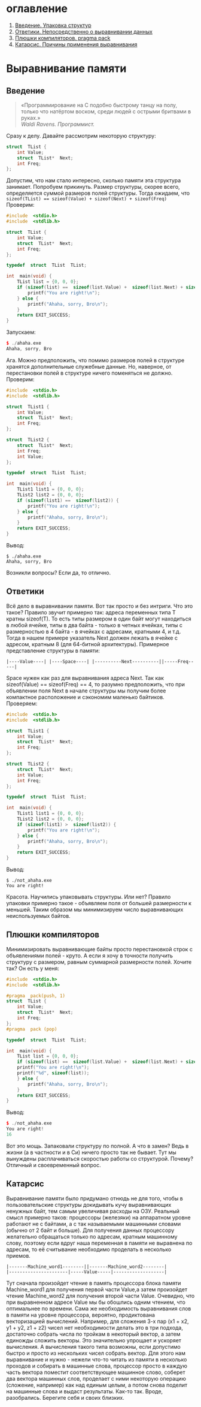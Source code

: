# оглавление
1. [Введение. Упаковка структур](#intro)
2. [Ответики. Непосредственно о выравнивании данных](#answers)
3. [Плюшки компиляторов. pragma pack](#pragma_shugar)
4. [Катарсис. Причины применения выравнивания](#catharsis)

# Выравнивание памяти

## Введение <a name="intro"></a>
>«Программирование на C подобно быстрому танцу на полу, только что натёртом воском, среди людей с острыми бритвами в руках.»  
_Waldi Ravens. Программист._

Сразу к делу.
Давайте рассмотрим некоторую структуру:
```c++
struct  TList {
    int Value;
    struct  TList*  Next;
    int Freq;
};
```
Допустим, что нам стало интересно, сколько памяти эта структура занимает. Попробуем прикинуть. Размер структуры, скорее всего, определяется суммой размеров полей структуры. Тогда ожидаем, что ``` sizeof(TList) == szieof(Value) + sizeof(Next) + sizeof(Freq)```
Проверим:
```c++
#include  <stdio.h>
#include  <stdlib.h>

struct  TList {
    int Value;
    struct  TList*  Next;
    int Freq;
};

typedef  struct  TList  TList;

int  main(void) {
    TList list = {0, 0, 0};
    if (sizeof(list) ==  sizeof(list.Value) +  sizeof(list.Next) + sizeof(list.Freq)) {
        printf("You are right!\n");
    } else {
        printf("Ahaha, sorry, Bro\n");
    }
    return EXIT_SUCCESS;
}
```
Запускаем:
```c++
$ ./ahaha.exe
Ahaha, sorry, Bro
```
Ага. Можно предположить, что помимо размеров полей в структуре хранятся дополнительные служебные данные. Но, наверное, от перестановки полей в структуре ничего поменяться не должно. Проверим:
```c++
#include  <stdio.h>
#include  <stdlib.h>

struct  TList1 {
    int Value;
    struct  TList*  Next;
    int Freq;
};

struct  TList2 {
    struct  TList*  Next;
    int Freq;
    int Value;
};

typedef  struct  TList  TList;

int  main(void) {
    TList1 list1 = {0, 0, 0};
    TList2 list2 = {0, 0, 0};
    if (sizeof(list1) ==  sizeof(list2)) {
        printf("You are right!\n");
    } else {
        printf("Ahaha, sorry, Bro\n");
    }
    return EXIT_SUCCESS;
}
```
Вывод:
```
$ ./ahaha.exe
Ahaha, sorry, Bro
```
Возникли вопросы? Если да, то отлично.

## Ответики <a name="answers"></a>
Всё дело в выравнивании памяти. Вот так просто и без интриги. Что это такое? Правило звучит примерно так: адреса переменных типа T кратны sizeof(T). То есть типы размером в один байт могут находиться в любой ячейке, типы в два байта - только в четных ячейках, типы с размерностью в 4 байта - в ячейках с адресами, кратными 4, и т.д. Тогда в нашем примере указатель Next должен лежать в ячейке с адресом, кратным 8 (для 64-битной архитектуры). Примерное представление структуры в памяти:
```
|----Value----| |----Space----| |----------Next----------||-----Freq-----|
```
Space нужен как раз для выравнивания адреса Next. Так как sizeof(Value) == sizeof(Freq) == 4, то разумно предположить, что при объявлении поля Next в начале структуры  мы получим более компактное расположение и сэкономим маленько байтиков. 
Проверяем:
```c++
#include  <stdio.h>
#include  <stdlib.h>

struct  TList1 {
    int Value;
    struct  TList*  Next;
    int Freq;
};

struct  TList2 {
    struct  TList*  Next;
    int Value;
    int Freq;
};

typedef  struct  TList  TList;

int  main(void) {
    TList1 list1 = {0, 0, 0};
    TList2 list2 = {0, 0, 0};
    if (sizeof(list1) >  sizeof(list2)) {
        printf("You are right!\n");
    } else {
        printf("Ahaha, sorry, Bro\n");
    }
    return EXIT_SUCCESS;
}
```
Вывод:
```
$ ./not_ahaha.exe
You are right!
```
Красота. Научились упаковывать структуры. Или нет? Правило упаковки примерно такое - объявляем поля от большей размерности к меньшей. Таким образом мы минимизируем число выравнивающих неиспользуемых байтов.
 ## Плюшки компиляторов <a name="pragma_sugar"></a>
Минимизировать выравнивающие байты просто перестановкой строк с объявлениями полей - круто. А если я хочу в точности получить структуру с размером, равным суммарной размерности полей. Хочите так? Он есть у меня:
```c++
#include  <stdio.h>
#include  <stdlib.h>

#pragma  pack(push, 1)
struct  TList {
    int Value;
    struct  TList*  Next;
    int Freq;
};
#pragma  pack (pop)

typedef  struct  TList  TList;

int  main(void) {
    TList list = {0, 0, 0};
    if (sizeof(list) ==  sizeof(list.Value) +  sizeof(list.Next) + sizeof(list.Freq)) {
    printf("You are right!\n");
    printf("%d", sizeof(list));
    } else {
        printf("Ahaha, sorry, Bro\n");
    }
    return EXIT_SUCCESS;
}
``` 
Вывод:
```c++
$ ./not_ahaha.exe
You are right!
16
``` 
Вот это мощь. Запаковали структуру по полной. А что в замен? Ведь в жизни (а в частности и в Си) ничего просто так не бывает. Тут мы вынуждены расплачиваться скоростью работы со структурой. Почему? Отличный и своевременный вопрос.
## Катарсис <a name="catharsis"></a>
Выравнивание памяти было придумано отнюдь не для того, чтобы в пользовательские структуры докидывать кучу выравнивающих ненужных байт, тем самым увеличивая расходы на ОЗУ. Реальный смысл примерно таков:
процессоры (железяки) на аппаратном уровне работают не с байтами, а с так называемыми машинными словами (обычно от 2 байт и больше). Для получения   данных процессору желательно обращаться только по адресам, кратным машинному слову, поэтому если вдруг наша переменная в памяти не выравнена по адресам, то её считывание необходимо проделать в несколько приемов. 
```
|-------Machine_word1--------||-------Machine_word2--------|
|----------------------|-----Value-----|-------------------|
```
Тут сначала произойдет чтение в память процессора блока памяти Machine_word1 для получения первой части Value,а затем произойдет чтение Machine_word2 для получения второй части Value. Очевидно, что при выравненном адресе Value мы бы обошлись одним чтением, что оптимальнее по времени. 
Сама же необходимость выравнивания слов в памяти на уровне процессора, вероятно, продиктована векторизацией вычислений. Например, для сложения 3-х пар (x1 + x2, y1 + y2, z1 + z2)  чисел нет необходимости делать это в три подхода, достаточно собрать числа по тройкам в некоторый вектор, а затем единожды сложить векторы. Это значительно упрощает и ускоряет вычисления. А вычисления такого типа возможны, если допустимо быстро и просто из нескольких чисел собрать вектор. Для этого нам выравнивание и нужно - нежели что-то читать из памяти в несколько проходов и собирать в машинные слова, процессор просто в каждую часть вектора поместит соответствующее машинное слово, соберет два вектора машинных слов, проделает с ними некоторую операцию (сложение, например) как над единым целым, а потом снова поделит на машинные слова и выдаст результаты. Как-то так. Вроде, разобрались. Берегите себя и своих близких.
